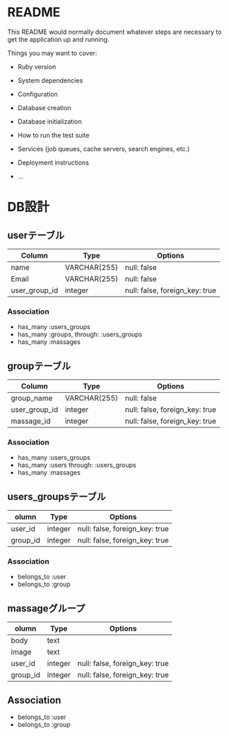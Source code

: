 # README

This README would normally document whatever steps are necessary to get the
application up and running.

Things you may want to cover:

* Ruby version

* System dependencies

* Configuration

* Database creation

* Database initialization

* How to run the test suite

* Services (job queues, cache servers, search engines, etc.)

* Deployment instructions

* ...


# DB設計

## userテーブル

|Column|Type|Options|
|------|----|-------|
|name|VARCHAR(255)|null: false|
|Email|VARCHAR(255)|null: false|
|user_group_id|integer|null: false, foreign_key: true|

### Association

- has_many :users_groups
- has_many :groups,  through: :users_groups
- has_many :massages


## groupテーブル

Column|Type|Options|
|------|----|-------|
|group_name|VARCHAR(255)|null: false|
|user_group_id|integer|null: false, foreign_key: true|
|massage_id|integer|null: false, foreign_key: true|

### Association

- has_many :users_groups
- has_many :users  through: :users_groups
- has_many :massages


## users_groupsテーブル

olumn|Type|Options|
|------|----|-------|
|user_id|integer|null: false, foreign_key: true|
|group_id|integer|null: false, foreign_key: true|

### Association

- belongs_to :user
- belongs_to :group



## massageグループ
olumn|Type|Options|
|------|----|-------|
|body|text| |
|image|text| |
user_id|integer|null: false, foreign_key: true|
|group_id|integer|null: false, foreign_key: true|

## Association

- belongs_to :user
- belongs_to :group

